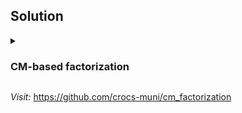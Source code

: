 ## Solution

<details>
<summary><h3>CM-based factorization</h3></summary>
<p>

Generating CM primes:

```bash
sage cm_factor.sage --action generate --prime-bits 64
16344322632527439553
```

CM factorization:

```bash
sage cm_factor.sage -N 158697752795669080171615843390068686677 -D 11
Factorization of N: 158697752795669080171615843390068686677 is: 
14793660019451035033 * 10727416514034371869
```

</p>
</details>


_Visit:_ https://github.com/crocs-muni/cm_factorization